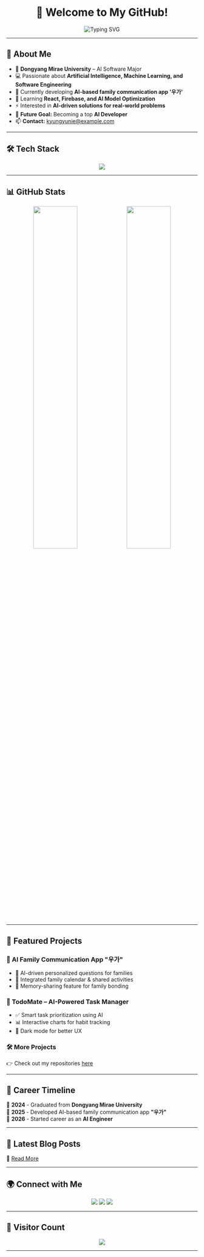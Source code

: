 <h1 align="center">👋 Welcome to My GitHub!</h1>
<p align="center">
  <img src="https://readme-typing-svg.herokuapp.com?font=Fira+Code&size=20&pause=1000&color=F76C6C&center=true&vCenter=true&multiline=true&width=600&lines=AI+Developer+🚀+|+Problem+Solver+💡+|+Tech+Enthusiast+🤖" alt="Typing SVG" />
</p>

---

## 🚀 About Me

- 🏫 **Dongyang Mirae University** – AI Software Major
- 💻 Passionate about **Artificial Intelligence, Machine Learning, and Software Engineering**
- 🔭 Currently developing **AI-based family communication app '우가'**
- 🌱 Learning **React, Firebase, and AI Model Optimization**
- ⚡ Interested in **AI-driven solutions for real-world problems**
- 🎯 **Future Goal:** Becoming a top **AI Developer**
- 📫 **Contact:** [kyungyunie@example.com](mailto:kyungyunie@example.com)

---

## 🛠 Tech Stack

<p align="center">
  <img src="https://skillicons.dev/icons?i=python,tensorflow,pytorch,kotlin,react,js,nodejs,firebase,mysql,git,github" />
</p>

---

## 📊 GitHub Stats

<p align="center">
  <img src="https://github-readme-stats.vercel.app/api?username=kyungyunie&show_icons=true&theme=tokyonight" width="48%" />
  <img src="https://github-readme-stats.vercel.app/api/top-langs/?username=kyungyunie&layout=compact&theme=tokyonight" width="48%" />
</p>

---

## 📂 Featured Projects

### 🏡 AI Family Communication App "우가"
- 🤖 AI-driven personalized questions for families
- 📆 Integrated family calendar & shared activities
- 📸 Memory-sharing feature for family bonding

### 📌 TodoMate – AI-Powered Task Manager
- ✅ Smart task prioritization using AI
- 📊 Interactive charts for habit tracking
- 🌙 Dark mode for better UX

### 🛠 More Projects
👉 Check out my repositories [here](https://github.com/kyungyunie?tab=repositories)  

---

## 📅 Career Timeline

📌 **2024** - Graduated from **Dongyang Mirae University**  
🚀 **2025** - Developed AI-based family communication app **"우가"**  
💼 **2026** - Started career as an **AI Engineer**  

---

## 📝 Latest Blog Posts

<!-- BLOG-POST-LIST:START -->
<!-- BLOG-POST-LIST:END -->

📖 [Read More](https://your-blog-url.com)

---

## 🌍 Connect with Me

<p align="center">
  <a href="https://github.com/kyungyunie"><img src="https://img.shields.io/badge/GitHub-181717?style=flat-square&logo=github&logoColor=white"/></a>
  <a href="https://linkedin.com/in/kyungyunie"><img src="https://img.shields.io/badge/LinkedIn-0A66C2?style=flat-square&logo=linkedin&logoColor=white"/></a>
  <a href="https://your-blog-url.com"><img src="https://img.shields.io/badge/Blog-FF5722?style=flat-square&logo=blogger&logoColor=white"/></a>
</p>

---

## 🎯 Visitor Count
<p align="center">
  <img src="https://visitor-badge.glitch.me/badge?page_id=kyungyunie" />
</p>

---


